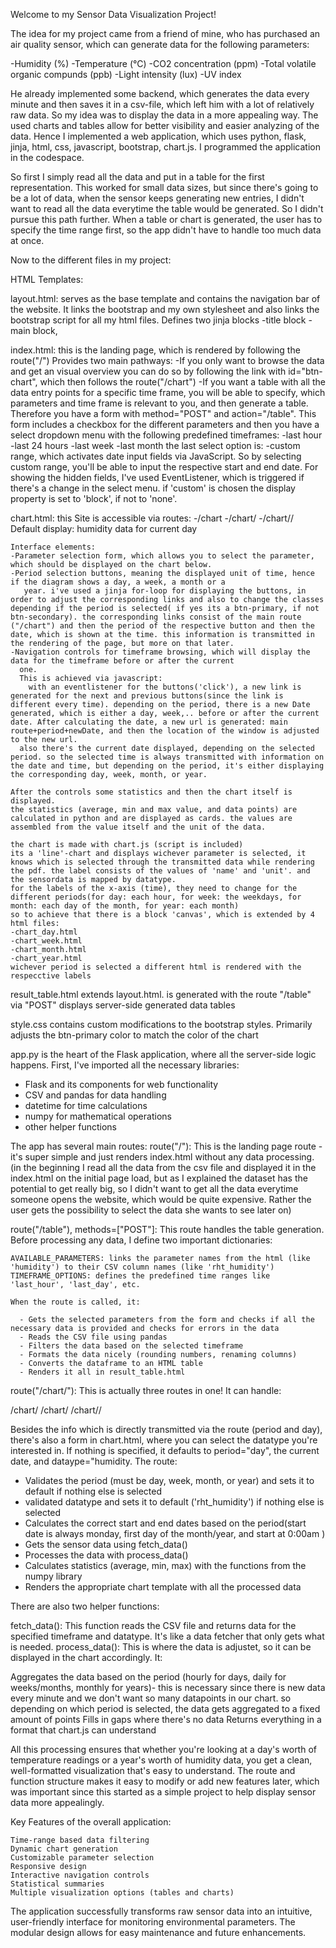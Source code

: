 Welcome to my Sensor Data Visualization Project!

The idea for my project came from a friend of mine, who has purchased an air quality sensor, which can generate data for the following parameters:

-Humidity (%)
-Temperature (°C)
-CO2 concentration (ppm)
-Total volatile organic compunds (ppb)
-Light intensity (lux)
-UV index

He already implemented some backend, which generates the data every minute and then saves it in a csv-file, which left him with a lot of relatively raw data. So my idea was to display the data in a more appealing way. The used charts and tables allow for better visibility and easier analyzing of the data. Hence I implemented a web application, which uses python, flask, jinja, html, css, javascript, bootstrap, chart.js. I programmed the application in the codespace.

So first I simply read all the data and put in a table for the first representation. This worked for small data sizes, but since there's going to be a lot of data, when the sensor keeps generating new entries, I didn't want to read all the data everytime the table would be generated. So I didn't pursue this path further. When a table or chart is generated, the user has to specify the time range first, so the app didn't have to handle too much data at once.

Now to the different files in my project:

HTML Templates:

layout.html:
    serves as the base template and contains the navigation bar of the website.
    It links the bootstrap and my own stylesheet and also links the bootstrap script for all my html files.
    Defines two jinja blocks
    -title block
    -main block,

index.html:
    this is the landing page, which is rendered by following the route("/")
    Provides two main pathways:
    -If you only want to browse the data and get an visual overview you can do so by following the link with
      id="btn-chart", which then follows the route("/chart")
    -If you want a table with all the data entry points for a specific time frame, you will be able to specify,
       which   parameters and time frame is relevant to you, and then generate a table. Therefore you have a form with method="POST" and action="/table". This form includes a checkbox for the different parameters and then you have a select dropdown menu with the following predefined timeframes:
        -last hour
        -last 24 hours
        -last week
        -last month
    the last select option is:
      -custom range, which activates date input fields via JavaScript. So by selecting custom range, you'll be able to input the respective start and end date. For showing the hidden fields, I've used EventListener, which is triggered if there's a change in the select menu. if 'custom' is chosen the display property is set to 'block', if not to 'none'.

  chart.html:
    this Site is accessible via routes:
    -/chart
    -/chart/<period>
    -/chart/<period>/<date>
    Default display: humidity data for current day

    Interface elements:
    -Parameter selection form, which allows you to select the parameter, which should be displayed on the chart below.
    -Period selection buttons, meaning the displayed unit of time, hence if the diagram shows a day, a week, a month or a
       year. i've used a jinja for-loop for displaying the buttons, in order to adjust the corresponding links and also to change the classes depending if the period is selected( if yes its a btn-primary, if not btn-secondary). the corresponding links consist of the main route ("/chart") and then the period of the respective button and then the date, which is shown at the time. this information is transmitted in the rendering of the page, but more on that later.
    -Navigation controls for timeframe browsing, which will display the data for the timeframe before or after the current
      one.
      This is achieved via javascript:
        with an eventlistener for the buttons('click'), a new link is generated for the next and previous buttons(since the link is different every time). depending on the period, there is a new Date generated, which is either a day, week,.. before or after the current date. After calculating the date, a new url is generated: main route+period+newDate, and then the location of the window is adjusted to the new url.
      also there's the current date displayed, depending on the selected period. so the selected time is always transmitted with information on the date and time, but depending on the period, it's either displaying the corresponding day, week, month, or year.

    After the controls some statistics and then the chart itself is displayed.
    the statistics (average, min and max value, and data points) are calculated in python and are displayed as cards. the values are assembled from the value itself and the unit of the data.

    the chart is made with chart.js (script is included)
    its a 'line'-chart and displays wichever parameter is selected, it knows which is selected through the transmitted data while rendering the pdf. the label consists of the values of 'name' and 'unit'. and the sensordata is mapped by datatype.
    for the labels of the x-axis (time), they need to change for the different periods(for day: each hour, for week: the weekdays, for month: each day of the month, for year: each month)
    so to achieve that there is a block 'canvas', which is extended by 4 html files:
    -chart_day.html
    -chart_week.html
    -chart_month.html
    -chart_year.html
    wichever period is selected a different html is rendered with the respecctive labels

result_table.html
  extends layout.html. is generated with the route "/table" via "POST"
  displays server-side generated data tables

style.css
  contains custom modifications to the bootstrap styles. Primarily adjusts the btn-primary color to match the color of the chart


app.py
  is the heart of the Flask application, where all the server-side logic happens.
  First, I've imported all the necessary libraries:

  - Flask and its components for web functionality
  - CSV and pandas for data handling
  - datetime for time calculations
  - numpy for mathematical operations
  - other helper functions

  The app has several main routes:
  route("/"):
    This is the landing page route - it's super simple and just renders index.html without any data processing.
    (in the beginning I read all the data from the csv file and displayed it in the index.html on the initial page load, but as I explained the dataset has the potential to get really big, so I didn't want to get all the data everytime someone opens the website, which would be quite expensive. Rather the user gets the possibility to select the data she wants to see later on)

  route("/table"), methods=["POST"]:
    This route handles the table generation. Before processing any data, I define two important dictionaries:

    AVAILABLE_PARAMETERS: links the parameter names from the html (like 'humidity') to their CSV column names (like 'rht_humidity')
    TIMEFRAME_OPTIONS: defines the predefined time ranges like 'last_hour', 'last_day', etc.

    When the route is called, it:

      - Gets the selected parameters from the form and checks if all the necessary data is provided and checks for errors in the data
      - Reads the CSV file using pandas
      - Filters the data based on the selected timeframe
      - Formats the data nicely (rounding numbers, renaming columns)
      - Converts the dataframe to an HTML table
      - Renders it all in result_table.html


  route("/chart/"):
  This is actually three routes in one! It can handle:

  /chart/
  /chart/<period>
  /chart/<period>/<date>

  Besides the info which is directly transmitted via the route (period and day), there's also a form in chart.html, where you can select the datatype you're interested in. If nothing is specified, it defaults to period="day", the current date, and dataype="humidity.
  The route:

  - Validates the period (must be day, week, month, or year) and sets it to default if nothing else is selected
  - validated datatype and sets it to default ('rht_humidity') if nothing else is selected
  - Calculates the correct start and end dates based on the period(start date is always monday, first day of the month/year, and start at
    0:00am )
  - Gets the sensor data using fetch_data()
  - Processes the data with process_data()
  - Calculates statistics (average, min, max) with the functions from the numpy library
  - Renders the appropriate chart template with all the processed data



  There are also two helper functions:

  fetch_data():
  This function reads the CSV file and returns data for the specified timeframe and datatype. It's like a data fetcher that only gets what is needed.
  process_data():
  This is where the data is adjustet, so it can be displayed in the chart accordingly. It:

  Aggregates the data based on the period (hourly for days, daily for weeks/months, monthly for years)- this is necessary since there is new data every minute and we don't want so many datapoints in our chart. so depending on which period is selected, the data gets aggregated to a fixed amount of points
  Fills in gaps where there's no data
  Returns everything in a format that chart.js can understand

  All this processing ensures that whether you're looking at a day's worth of temperature readings or a year's worth of humidity data, you get a clean, well-formatted visualization that's easy to understand. The route and function structure makes it easy to modify or add new features later, which was important since this started as a simple project to help display sensor data more appealingly.



Key Features of the overall application:

    Time-range based data filtering
    Dynamic chart generation
    Customizable parameter selection
    Responsive design
    Interactive navigation controls
    Statistical summaries
    Multiple visualization options (tables and charts)

The application successfully transforms raw sensor data into an intuitive, user-friendly interface for monitoring environmental parameters. The modular design allows for easy maintenance and future enhancements.










